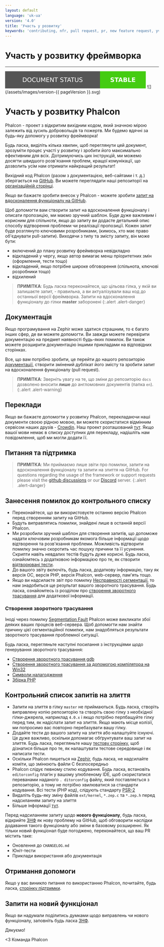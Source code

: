```yaml
---
layout: default
language: 'uk-ua'
version: '4.0'
title: 'Участь у розвитку'
keywords: 'contributing, nfr, pull request, pr, new feature request, участь у розвитку фреймворка, звф, вдосконалення функціоналу'
---
```


# Участь у розвитку фреймворка

* * *

![](/assets/images/document-status-stable-success.svg) ![](/assets/images/version-{{ pageVersion }}.svg)

# Участь у розвитку Phalcon

Phalcon - проект з відкритим вихідним кодом, який значною мірою залежить від зусиль добровольців та пожертв. Ми будемо вдячні за будь-яку допомогу у розвитку фреймворка!

Будь ласка, виділіть кілька хвилин, щоб переглянути цей документ, зрозуміти процес участі у розвитку і зробити його максимально ефективним для всіх. Дотримуючись цих інструкцій, ми можемо досягти швидшого розв'язання проблем, кращої комунікації, що дозволить усім нам отримати найкращий результат!

Вихідний код Phalcon (разом з документацією, веб-сайтами і т. д.) зберігається на [GitHub](https://github.com). Ви можете переглядати наші репозиторії на [організаційній сторінці](https://github.com/phalcon).

Якщо ви бажаєте зробити внесок у Phalcon - можете зробити [запит на вдосконалення функціоналу на GitHub](https://help.github.com/articles/using-pull-requests/).

Щоб допомогти вам створити запит на вдосконалення функціоналу і описати пропозицію, ми маємо зручний шаблон. Буде дуже важливим і корисним для спільноти, якщо до запиту ви додасте детальний опис способу відтворення проблеми чи реалізації пропозиції. Кожен запит буде розглянуто ключовими розробниками, (кимось, хто має право об'єднувати pull-запити). Виходячи з типу та змісту запиту, він може бути:

- включений до плану розвитку фреймворка невідкладно 
- відкладений у чергу, якщо автор вимагає менш пріоритетних змін (оформлення, тести тощо)
- відкладений, якщо потрібне широке обговорення (спільнота, ключові розробники тощо)
- відхилений

> **ПРИМІТКА**: Будь ласка переконайтеся, що цільова гілка, у якій ви залишаєте запит, - правильна, а ви актуалізували ваш код до останньої версії фреймворка. Запити на вдосконалення функціоналу до гілки **master** заборонені
{:.alert .alert-danger}

## Документація

Якщо програмування на Zephir може здатися страшним, то є багато інших сфер, де ви можете допомогти. Ви завжди можете перевірити документацію на предмет наявності будь-яких помилок. Ви також можете розширити документацію іншими прикладами на відповідних сторінках.

Все, що вам потрібно зробити, це перейти до нашого репозиторію [документації](https://crowdin.com/project/phalcon-documentation), створити змінений дублікат його змісту та зробити запит на вдосконалення функціоналу (pull request).

> **ПРИМІТКА**: Зверніть увагу на те, що зміни до репозиторію `docs` дозволено вносити **лише** до англомовних документів (папка `en`).
{:.alert .alert-warning}

## Переклади

Якщо ви бажаєте допомогти у розвитку Phalcon, перекладаючи наші документи своєю рідною мовою, ви можете скористатися відмінним сервісом наших друзів - [Crowdin](https://crowdin.com). Наш проект розташований [тут](https://crowdin.com/project/phalcon-documentation). Якщо вашої мови немає в списку доступних для перекладу, надішліть нам повідомлення, щоб ми могли додати її.

## Питання та підтримка

> **ПРИМІТКА**: Ми приймаємо лише звіти про помилки, запити на вдосконалення функціоналу та запити на злиття на GitHub. For questions regarding the usage of the framework or support requests please visit the [github discussions](https://github.com/phalcon/cphalcon/discussions) or our [Discord](https://phalcon.io/discord) server.
{:.alert .alert-danger}

## Занесення помилок до контрольного списку

- Переконайтеся, що ви використовуєте останню версію Phalcon перед створенням запиту на GitHub.
- Будуть виправлятись помилки, знайдені лише в останній версії Phalcon.
- Ми розробили зручний шаблон для створення запитів, що допоможе надати ключовим розробникам якомога більше інформації щодо відтворення та розв'язання проблеми. Можливість відтворити помилку значно скоротить час пошуку причини та її усунення. Скрипти навіть невдалих тестів будуть дуже корисні. Будь ласка, ознайомтесь з додатковою інформацією про те, як створити [відтворювані тести](reproducible-tests).
- До вашого звіту включіть, будь ласка, додаткову інформацію, таку як версія ОС, версія PHP, версія Phalcon, web-сервер, пам'ять тощо.
- Якщо ви надсилаєте звіт про помилку [Несправності сегментації](https://en.wikipedia.org/wiki/Segmentation_fault), то нам знадобиться ще результат вашого зворотного трасування. Будь ласка, ознайомтесь із розділом про [створення зворотного трасування](#generating-a-backtrace) для додаткової інформації.

### Створення зворотного трасування

Іноді через помилку [Segmentation Fault](https://en.wikipedia.org/wiki/Segmentation_fault) Phalcon може викликати збої деяких ваших процесів веб-сервера. Щоб допомогти нам знайти причину цієї сегментаційної помилки, нам знадобляться результати зворотного трасування проблемної ситуації.

Будь ласка, перегляньте наступні посилання з інструкціями щодо генерування зворотного трасування:

- [Створення зворотного трасування gdb](https://bugs.php.net/bugs-generating-backtrace.php)
- [Створення зворотного трасування за допомогою компілятора на Win32](https://bugs.php.net/bugs-generating-backtrace-win32.php)
- [Символи налагодження](https://github.com/oerdnj/deb.sury.org/wiki/Debugging-symbols)
- [Збірка РНР](https://www.phpinternalsbook.com/build_system/building_php.html)

## Контрольний список запитів на злиття

- Запити на злиття в гілку `master` не приймаються. Будь ласка, створіть виправлену копію репозиторію та створіть свою гілку з необхідної гілки-джерела, наприклад `4.0.x` і якщо потрібно перпбащуйте гілку перед тим, як надіслати запит на злиття. Якщо мають місце колізії, ми попросимо вас повторно перебазувати вашу гілку.
- Додайте тести до вашого запиту на злиття або налаштуйте існуючі. Це дуже важливо, оскільки допомагає обґрунтувати ваш запит на злиття. Будь ласка, перегляньте нашу [тестову сторінку](testing-environment), щоб дізнатися більше про те, як налаштувати тестове середовище і як написати тести.
- Оскільки Phalcon пишеться на [Zephir](https://zephir-lang.com), будь ласка, не надсилайте коміти, що змінюють файли C безпосередньо
- Phalcon слідує певному стилю кодування. Будь ласка, встановіть `editorconfig` плагін у вашому улюбленому IDE, щоб скористатися переванами наданого `. ditorconfig` файлу, який поставляється з репозиторію, а тому не потрібно хвилюватися за стандарти кодування. Всі тести (PHP код), слідують стандарту [PSR-2](https://www.php-fig.org/psr/)
- Видаліть будь-яку зміну файлів `ext/kernel`, `*.zep.c` та `*.zep.h` перед надсиланням запиту на злиття
- Більше інформації [тут](new-pull-request).

Перед надсиланням запиту щодо **нового функціоналу**, будь ласка, відкрийте [ЗНФ](new-feature-request) як нову проблему на GitHub, щоб обговорити наслідки додавання такого функціоналу або зміни в базовому розширенні. Як тільки новий функціонал буде погоджено, переконайтеся, що ваш PR містить таке:

- Оновлення до `CHANGELOG.md`
- Юніт-тести
- Приклади використання або документація

## Отримання допомоги

Якщо у вас виникло питання по використанню Phalcon, почитайте, будь ласка, [сторінку підтримки](https://phalcon.io/support).

## Запити на новий функціонал

Якщо ви надумали поділитись думками щодо виправлень чи нового функціоналу, заповніть будь ласка [ЗНФ](new-feature-request).

Дякуємо!

<3 Команда Phalcon

